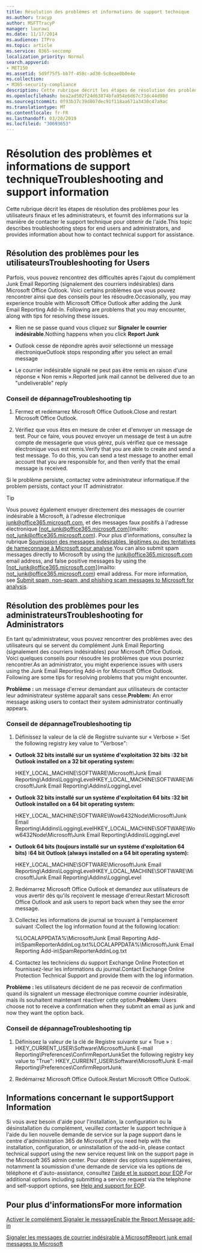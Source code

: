 ```yaml
---
title: Résolution des problèmes et informations de support technique
ms.author: tracyp
author: MSFTTracyP
manager: laurawi
ms.date: 11/17/2014
ms.audience: ITPro
ms.topic: article
ms.service: O365-seccomp
localization_priority: Normal
search.appverid:
- MET150
ms.assetid: 5d9f75f5-bb7f-458c-ad30-5c8eae0b0e4e
ms.collection:
- M365-security-compliance
description: Cette rubrique décrit les étapes de résolution des problèmes pour les utilisateurs finaux et les administrateurs, et fournit des informations sur la manière de contacter le support technique pour obtenir de l'aide.
ms.openlocfilehash: bea2ad502f24d63874bfa954e6d67c73dc44d98d
ms.sourcegitcommit: 0f93b37c39d807dec91f118aa671a3430c47a9ac
ms.translationtype: MT
ms.contentlocale: fr-FR
ms.lasthandoff: 03/20/2019
ms.locfileid: "30693653"
---
```

# <a name="troubleshooting-and-support-information"></a><span data-ttu-id="0475e-103">Résolution des problèmes et informations de support technique</span><span class="sxs-lookup"><span data-stu-id="0475e-103">Troubleshooting and support information</span></span>

<span data-ttu-id="0475e-104">Cette rubrique décrit les étapes de résolution des problèmes pour les utilisateurs finaux et les administrateurs, et fournit des informations sur la manière de contacter le support technique pour obtenir de l'aide.</span><span class="sxs-lookup"><span data-stu-id="0475e-104">This topic describes troubleshooting steps for end users and administrators, and provides information about how to contact technical support for assistance.</span></span>
  
## <a name="troubleshooting-for-users"></a><span data-ttu-id="0475e-105">Résolution des problèmes pour les utilisateurs</span><span class="sxs-lookup"><span data-stu-id="0475e-105">Troubleshooting for Users</span></span>

<span data-ttu-id="0475e-p101">Parfois, vous pouvez rencontrez des difficultés après l'ajout du complément Junk Email Reporting (signalement des courriers indésirables) dans Microsoft Office Outlook. Voici certains problèmes que vous pouvez rencontrer ainsi que des conseils pour les résoudre.</span><span class="sxs-lookup"><span data-stu-id="0475e-p101">Occasionally, you may experience trouble with Microsoft Office Outlook after adding the Junk Email Reporting Add-In. Following are problems that you may encounter, along with tips for resolving these issues.</span></span> 
  
- <span data-ttu-id="0475e-108">Rien ne se passe quand vous cliquez sur **Signaler le courrier indésirable**.</span><span class="sxs-lookup"><span data-stu-id="0475e-108">Nothing happens when you click **Report Junk**</span></span>
    
- <span data-ttu-id="0475e-109">Outlook cesse de répondre après avoir sélectionné un message électronique</span><span class="sxs-lookup"><span data-stu-id="0475e-109">Outlook stops responding after you select an email message</span></span>
    
- <span data-ttu-id="0475e-110">Le courrier indésirable signalé ne peut pas être remis en raison d'une réponse « Non remis ».</span><span class="sxs-lookup"><span data-stu-id="0475e-110">Reported junk mail cannot be delivered due to an "undeliverable" reply</span></span>
    
### <a name="troubleshooting-tip"></a><span data-ttu-id="0475e-111">Conseil de dépannage</span><span class="sxs-lookup"><span data-stu-id="0475e-111">Troubleshooting tip</span></span>

1. <span data-ttu-id="0475e-112">Fermez et redémarrez Microsoft Office Outlook.</span><span class="sxs-lookup"><span data-stu-id="0475e-112">Close and restart Microsoft Office Outlook.</span></span>
    
2. <span data-ttu-id="0475e-p102">Vérifiez que vous êtes en mesure de créer et d'envoyer un message de test. Pour ce faire, vous pouvez envoyer un message de test à un autre compte de messagerie que vous gérez, puis vérifiez que ce message électronique vous est remis.</span><span class="sxs-lookup"><span data-stu-id="0475e-p102">Verify that you are able to create and send a test message. To do this, you can send a test message to another email account that you are responsible for, and then verify that the email message is received.</span></span>
    
<span data-ttu-id="0475e-115">Si le problème persiste, contactez votre administrateur informatique.</span><span class="sxs-lookup"><span data-stu-id="0475e-115">If the problem persists, contact your IT administrator.</span></span>
  
> [!TIP]
> <span data-ttu-id="0475e-p103">Vous pouvez également envoyer directement des messages de courrier indésirable à Microsoft, à l'adresse électronique [junk@office365.microsoft.com](mailto:junk@office365.microsoft.com), et des messages faux positifs à l'adresse électronique [not_junk@office365.microsoft.com](mailto: not_junk@office365.microsoft.com). Pour plus d'informations, consultez la rubrique [Soumission des messages indésirables, légitimes ou des tentatives de hameçonnage à Microsoft pour analyse](submit-spam-non-spam-and-phishing-scam-messages-to-microsoft-for-analysis.md).</span><span class="sxs-lookup"><span data-stu-id="0475e-p103">You can also submit spam messages directly to Microsoft by using the [junk@office365.microsoft.com](mailto:junk@office365.microsoft.com) email address, and false positive messages by using the [not_junk@office365.microsoft.com](mailto: not_junk@office365.microsoft.com) email address. For more information, see [Submit spam, non-spam, and phishing scam messages to Microsoft for analysis](submit-spam-non-spam-and-phishing-scam-messages-to-microsoft-for-analysis.md).</span></span> 
  
## <a name="troubleshooting-for-administrators"></a><span data-ttu-id="0475e-118">Résolution des problèmes pour les administrateurs</span><span class="sxs-lookup"><span data-stu-id="0475e-118">Troubleshooting for Administrators</span></span>

<span data-ttu-id="0475e-p104">En tant qu'administrateur, vous pouvez rencontrer des problèmes avec des utilisateurs qui se servent du complément Junk Email Reporting (signalement des courriers indésirables) pour Microsoft Office Outlook. Voici quelques conseils pour résoudre les problèmes que vous pourriez rencontrer.</span><span class="sxs-lookup"><span data-stu-id="0475e-p104">As an administrator, you might experience issues with users using the Junk Email Reporting Add-in for Microsoft Office Outlook. Following are some tips for resolving problems that you might encounter.</span></span> 
  
 <span data-ttu-id="0475e-121">**Problème :** un message d'erreur demandant aux utilisateurs de contacter leur administrateur système apparaît sans cesse.</span><span class="sxs-lookup"><span data-stu-id="0475e-121">**Problem:** An error message asking users to contact their system administrator continually appears.</span></span> 
  
### <a name="troubleshooting-tip"></a><span data-ttu-id="0475e-122">Conseil de dépannage</span><span class="sxs-lookup"><span data-stu-id="0475e-122">Troubleshooting tip</span></span>

1. <span data-ttu-id="0475e-123">Définissez la valeur de la clé de Registre suivante sur « Verbose » :</span><span class="sxs-lookup"><span data-stu-id="0475e-123">Set the following registry key value to "Verbose":</span></span>
    
  - <span data-ttu-id="0475e-124">**Outlook 32 bits installé sur un système d'exploitation 32 bits :**</span><span class="sxs-lookup"><span data-stu-id="0475e-124">**32 bit Outlook installed on a 32 bit operating system:**</span></span>
    
    <span data-ttu-id="0475e-125">HKEY_LOCAL_MACHINE\SOFTWARE\Microsoft\Junk Email Reporting\Addins\LoggingLevel</span><span class="sxs-lookup"><span data-stu-id="0475e-125">HKEY_LOCAL_MACHINE\SOFTWARE\Microsoft\Junk Email Reporting\Addins\LoggingLevel</span></span>
    
  - <span data-ttu-id="0475e-126">**Outlook 32 bits installé sur un système d'exploitation 64 bits :**</span><span class="sxs-lookup"><span data-stu-id="0475e-126">**32 bit Outlook installed on a 64 bit operating system:**</span></span>
    
    <span data-ttu-id="0475e-127">HKEY_LOCAL_MACHINE\SOFTWARE\Wow6432Node\Microsoft\Junk Email Reporting\Addins\LoggingLevel</span><span class="sxs-lookup"><span data-stu-id="0475e-127">HKEY_LOCAL_MACHINE\SOFTWARE\Wow6432Node\Microsoft\Junk Email Reporting\Addins\LoggingLevel</span></span>
    
  - <span data-ttu-id="0475e-128">**Outlook 64 bits (toujours installé sur un système d'exploitation 64 bits) :**</span><span class="sxs-lookup"><span data-stu-id="0475e-128">**64 bit Outlook (always installed on a 64 bit operating system):**</span></span>
    
    <span data-ttu-id="0475e-129">HKEY_LOCAL_MACHINE\SOFTWARE\Microsoft\Junk Email Reporting\Addins\LoggingLevel</span><span class="sxs-lookup"><span data-stu-id="0475e-129">HKEY_LOCAL_MACHINE\SOFTWARE\Microsoft\Junk Email Reporting\Addins\LoggingLevel</span></span>
    
2. <span data-ttu-id="0475e-130">Redémarrez Microsoft Office Outlook et demandez aux utilisateurs de vous avertir dès qu'ils reçoivent le message d'erreur.</span><span class="sxs-lookup"><span data-stu-id="0475e-130">Restart Microsoft Office Outlook and ask users to report back when they see the error message.</span></span>
    
3. <span data-ttu-id="0475e-131">Collectez les informations de journal se trouvant à l'emplacement suivant :</span><span class="sxs-lookup"><span data-stu-id="0475e-131">Collect the log information found at the following location:</span></span> 
    
    <span data-ttu-id="0475e-132">%LOCALAPPDATA%\Microsoft\Junk Email Reporting Add-in\SpamReporterAddinLog.txt</span><span class="sxs-lookup"><span data-stu-id="0475e-132">%LOCALAPPDATA%\Microsoft\Junk Email Reporting Add-in\SpamReporterAddinLog.txt</span></span>
    
4. <span data-ttu-id="0475e-133">Contactez les techniciens du support Exchange Online Protection et fournissez-leur les informations du journal.</span><span class="sxs-lookup"><span data-stu-id="0475e-133">Contact Exchange Online Protection Technical Support and provide them with the log information.</span></span> 
    
 <span data-ttu-id="0475e-134">**Problème :** les utilisateurs décident de ne pas recevoir de confirmation quand ils signalent un message électronique comme courrier indésirable, mais ils souhaitent maintenant réactiver cette option.</span><span class="sxs-lookup"><span data-stu-id="0475e-134">**Problem:** Users choose not to receive a confirmation when they submit an email as junk and now they want the option back.</span></span> 
  
### <a name="troubleshooting-tip"></a><span data-ttu-id="0475e-135">Conseil de dépannage</span><span class="sxs-lookup"><span data-stu-id="0475e-135">Troubleshooting tip</span></span>

1. <span data-ttu-id="0475e-136">Définissez la valeur de la clé de Registre suivante sur « True » : HKEY_CURRENT_USER\Software\Microsoft\Junk E-mail Reporting\Preferences\ConfirmReportJunk</span><span class="sxs-lookup"><span data-stu-id="0475e-136">Set the following registry key value to "True": HKEY_CURRENT_USER\Software\Microsoft\Junk E-mail Reporting\Preferences\ConfirmReportJunk</span></span>
    
2. <span data-ttu-id="0475e-137">Redémarrez Microsoft Office Outlook.</span><span class="sxs-lookup"><span data-stu-id="0475e-137">Restart Microsoft Office Outlook.</span></span>
    
## <a name="support-information"></a><span data-ttu-id="0475e-138">Informations concernant le support</span><span class="sxs-lookup"><span data-stu-id="0475e-138">Support Information</span></span>

<span data-ttu-id="0475e-139">Si vous avez besoin d'aide pour l'installation, la configuration ou la désinstallation du complément, veuillez contacter le support technique à l'aide du lien nouvelle demande de service sur la page support dans le centre d'administration 365 de Microsoft.</span><span class="sxs-lookup"><span data-stu-id="0475e-139">If you need help with the installation, configuration, or uninstallation of the add-in, please contact technical support using the new service request link on the support page in the Microsoft 365 admin center.</span></span> <span data-ttu-id="0475e-140">Pour obtenir des options supplémentaires, notamment la soumission d'une demande de service via les options de téléphone et d'auto-assistance, consultez [l'aide et le support pour EOP](eop/help-and-support-for-eop.md).</span><span class="sxs-lookup"><span data-stu-id="0475e-140">For additional options including submitting a service request via the telephone and self-support options, see [Help and support for EOP](eop/help-and-support-for-eop.md).</span></span>
  
## <a name="for-more-information"></a><span data-ttu-id="0475e-141">Pour plus d'informations</span><span class="sxs-lookup"><span data-stu-id="0475e-141">For more information</span></span>

[<span data-ttu-id="0475e-142">Activer le complément Signaler le message</span><span class="sxs-lookup"><span data-stu-id="0475e-142">Enable the Report Message add-in</span></span>](https://support.office.com/article/4250c4bc-6102-420b-9e0a-a95064837676)
  
[<span data-ttu-id="0475e-143">Signaler les messages de courrier indésirable à Microsoft</span><span class="sxs-lookup"><span data-stu-id="0475e-143">Report junk email messages to Microsoft</span></span>](report-junk-email-messages-to-microsoft.md)
  

